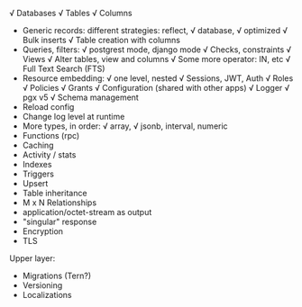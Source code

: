 √ Databases
√ Tables
√ Columns
* Generic records: different strategies: reflect, √ database, √ optimized
√ Bulk inserts
√ Table creation with columns 
* Queries, filters: √ postgrest mode, django mode
√ Checks, constraints
√ Views
√ Alter tables, view and columns
√ Some more operator: IN, etc
√ Full Text Search (FTS)
* Resource embedding: √ one level, nested
√ Sessions, JWT, Auth
√ Roles
√ Policies
√ Grants
√ Configuration (shared with other apps) 
√ Logger
√ pgx v5
√ Schema management
* Reload config
* Change log level at runtime
* More types, in order: √ array, √ jsonb, interval, numeric
* Functions (rpc)
* Caching
* Activity / stats
* Indexes
* Triggers
* Upsert
* Table inheritance
* M x N Relationships
* application/octet-stream as output
* "singular" response
* Encryption
* TLS

Upper layer:
* Migrations (Tern?)
* Versioning
* Localizations